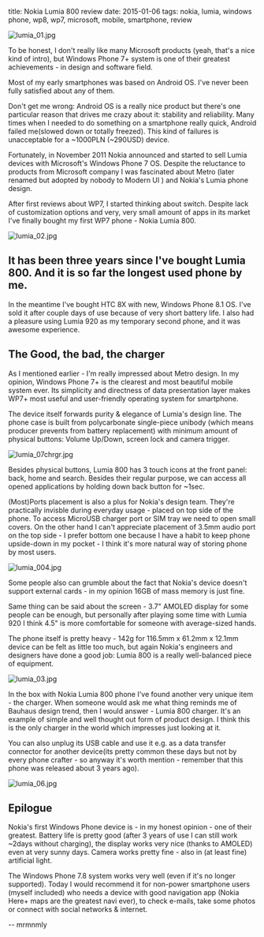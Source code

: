 title: Nokia Lumia 800 review
date: 2015-01-06
tags: nokia, lumia, windows phone, wp8, wp7, microsoft, mobile, smartphone, review

![lumia_01.jpg](/public/1514936531296-lumia_01.jpg)

To be honest, I don't really like many Microsoft products (yeah, that's a nice kind of intro), but Windows Phone 7+ system is one of their greatest achievements - in design and software field.

Most of my early smartphones was based on Android OS. I've never been fully satisfied about any of them.

Don't get me wrong: Android OS is a really nice product but there's one particular reason that drives me crazy about it: stability and reliability. Many times when I needed to do something on a smartphone really quick, Android failed me(slowed down or totally freezed). This kind of failures is unacceptable for a ~1000PLN (~290USD) device.

Fortunately, in November 2011 Nokia announced and started to sell Lumia devices with Microsoft's Windows Phone 7 OS. Despite the reluctance to products from Microsoft company I was fascinated about Metro (later renamed but adopted by nobody to Modern UI ) and Nokia's Lumia phone design.

After first reviews about WP7, I started thinking about switch. Despite lack of customization options and very, very small amount of apps in its market I've finally bought my first WP7 phone - Nokia Lumia 800.

![lumia_02.jpg](/public/1514936545062-lumia_02.jpg)

## It has been three years since I've bought Lumia 800. And it is so far the longest used phone by me.

In the meantime I've bought HTC 8X with new, Windows Phone 8.1 OS. I've sold it after couple days of use because of very short battery life. I also had a pleasure using Lumia 920 as my temporary second phone, and it was awesome experience.

## The Good, the bad, the charger

As I mentioned earlier - I'm really impressed about Metro design. In my opinion, Windows Phone 7+ is the clearest and most beautiful mobile system ever. Its simplicity and directness of data presentation layer makes WP7+ most useful and user-friendly operating system for smartphone.

The device itself forwards purity & elegance of Lumia's design line. The phone case is built from polycarbonate single-piece unibody (which means producer prevents from battery replacement) with minimum amount of physical buttons: Volume Up/Down, screen lock and camera trigger.

![lumia_07chrgr.jpg](/public/1514936626844-lumia_07chrgr.jpg)

Besides physical buttons, Lumia 800 has 3 touch icons at the front panel: back, home and search. Besides their regular purpose, we can access all opened applications by holding down back button for ~1sec.

(Most)Ports placement is also a plus for Nokia's design team. They're practically invisble during everyday usage - placed on top side of the phone. To access MicroUSB charger port or SIM tray we need to open small covers. On the other hand I can't appreciate placement of 3.5mm audio port on the top side - I prefer bottom one because I have a habit to keep phone upside-down in my pocket - I think it's more natural way of storing phone by most users.

 ![lumia_004.jpg](/public/1514936579758-lumia_004.jpg)

Some people also can grumble about the fact that Nokia's device doesn't support external cards - in my opinion 16GB of mass memory is just fine.

Same thing can be said about the screen - 3.7" AMOLED display for some people can be enough, but personally after playing some time with Lumia 920 I think 4.5" is more comfortable for someone with average-sized hands.

The phone itself is pretty heavy - 142g for 116.5mm x 61.2mm x 12.1mm device can be felt as little too much, but again Nokia's engineers and designers have done a good job: Lumia 800 is a really well-balanced piece of equipment.

 ![lumia_03.jpg](/public/1514936564187-lumia_03.jpg)

In the box with Nokia Lumia 800 phone I've found another very unique item - the charger. When someone would ask me what thing reminds me of Bauhaus design trend, then I would answer - Lumia 800 charger. It's an example of simple and well thought out form of product design. I think this is the only charger in the world which impresses just looking at it.

You can also unplug its USB cable and use it e.g. as a data transfer connector for another device(its pretty common these days but not by every phone crafter - so anyway it's worth mention - remember that this phone was released about 3 years ago).

![lumia_06.jpg](/public/1514936659109-lumia_06.jpg)

## Epilogue

Nokia's first Windows Phone device is - in my honest opinion - one of their greatest. Battery life is pretty good (after 3 years of use I can still work ~2days without charging), the display works very nice (thanks to AMOLED) even at very sunny days. Camera works pretty fine - also in (at least fine) artificial light.

The Windows Phone 7.8 system works very well (even if it's no longer supported). Today I would recommend it for non-power smartphone users (myself included) who needs a device with good navigation app (Nokia Here+ maps are the greatest navi ever), to check e-mails, take some photos or connect with social networks & internet.

-- mrmnmly
